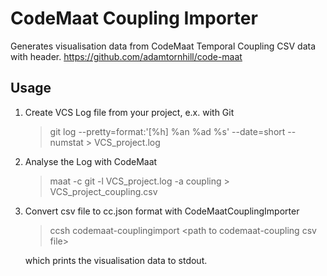 # CodeMaat Coupling Importer

Generates visualisation data from CodeMaat Temporal Coupling CSV data with header.
https://github.com/adamtornhill/code-maat

## Usage

1. Create VCS Log file from your project, e.x. with Git

    > git log --pretty=format:'[%h] %an %ad %s' --date=short --numstat > VCS_project.log

2. Analyse the Log with CodeMaat

    > maat -c git -l VCS_project.log -a coupling > VCS_project_coupling.csv

3. Convert csv file to cc.json format with CodeMaatCouplingImporter

    > ccsh codemaat-couplingimport \<path to codemaat-coupling csv file>
    
    which prints the visualisation data to stdout.